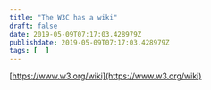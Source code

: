 ```yaml
---
title: "The W3C has a wiki"
draft: false
date: 2019-05-09T07:17:03.428979Z
publishdate: 2019-05-09T07:17:03.428979Z
tags: [  ]
---
```

[https://www.w3.org/wiki](https://www.w3.org/wiki)
    